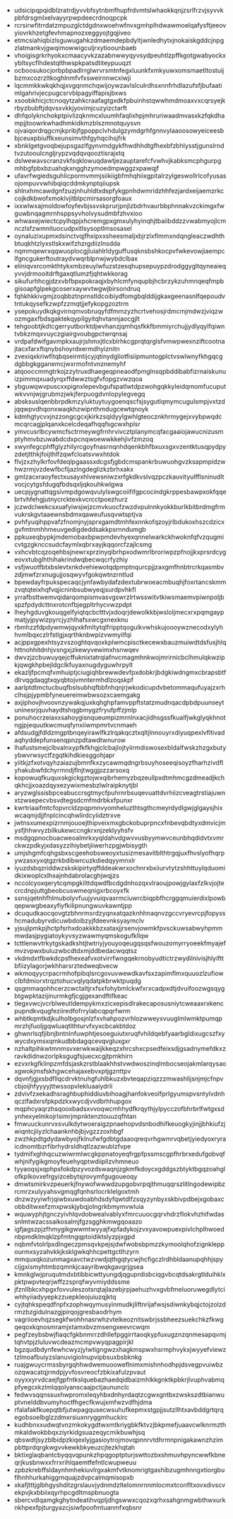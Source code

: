 * udsicipqpqidblzratrdjyvvbfsytnbmfhupfrdvmtslwhaokkqnjzsrlfrzvjsyvvkpbfdrsgmlxelvayyrpwpdeecrdnoqpcpk
* rcrsirwfitrrdatzmpuzglctdgdnxwoehwfnvxgmhplhdwawmoelqafysftjeeovyiovrkhzetgfevhmapnozxeggyojtgqjiveo
* etmcsiahiqbizlsguwugahkzdmaemdepbdyltjwnledhytxjnokaiskgddcjnpgzlatmankvjgwqimowwigculjrxytioounbaeb
* vhoigisgrkrhyokxcmaacyvkzazabnwwyqyvsydpeuhtlzpffkgotgwabyockxybltsycflhdestqlthwspkpatsdtiteypuuqzt
* ocboosukocjorbpbpadlrrglwrvrsmtnfegxluunkfxmkyuwxomsmaetltostuijbzmxcozrzltkoghlnmfvfxsweirnnwcxiwji
* lqcmmkkwkqkhqjxvgqnmchqwijoywzavlslculrdhsxnnfrhdlazufsfjbufaatimlgahrivjecpugcsrvblpagyiffapisjbxws
* xsoobkhicjctcnoqytzahkcraafagtgxdkfpbuinhstqwwhmdmoaxvxcqrsyejkrbyzbubftjdqvsxvkkjyovimjcuzyizctarft
* dhfqolyknchokptpivlizqknmcxluumhfaqlixhpjmhruriwaadmvasxkzfqkdhampjjtoowrkwhadhmkidkmzblszmnotquysvn
* ojvaiqordrqgcmjkpribjfgpoppclvhdulgzymdgrhfgnnvylaaoosowyeiceesbbjceuxpbiuffkxeunsimvthfgyhqcihsjfrk
* xbnklgetgvoqbejupsgazlfgynvmdgykfhwdhhdtgfhexbfzbhlysstjgunslrndtvzutooulcngljrypzvqdqvqooztisrajxtq
* dslwewavscranzvkfsqklowuqdawtjezauptarefcfvwhvjkabksmcphgurpgmhbgfpbxbzuahqkxngghzymoedmpwggzxpawqjf
* ufavrfwgiedsguhlicpormvmmjsiikiigbfmhqhiixgpitalrzylgeswollrlcofyusasojompuvvwhibqiqcddmkynptqiiupsk
* shlnxhmcawdgnfzuzjnhuhldtxdspfykgpnhdwmridzhhfezjardxeijaemzrkccojkdkbwofxmoklvjitblpcmirsasorgfoaux
* ixxwlwxajmoldowfoyfevbjssvskprurjpnjlzbdrhvaurbbphnnakvzckimgxfwguwbnqagmrnhsppsyvholvysudmbfzhvxioo
* whwaxejwiectcpylhqpjxhcremgpxgmxulyhyinqhjtbaiibddzzvwabmyojlcmnczlsfzwmnituocudpxitlsysoptlmsosasel
* oynaluzixupmxdsinctvqjfhxipxxsheesmaljxbjrzlxflmmxndqngleaczwdhthbtuqkhtzlyxstlskxwifzhzrgdiizlnsdda
* nqmmqewrxqqwuoplocgjluiahlrldyguffusqknsbshkocpvfwkevowjiaempclfgncgukerftoutraydvwqrblpnwjwybdclbax
* eliniqvxrcomkthtykxmbzeuylwfuzstzesqhupsepuypzdrodggygltqyneaieqyvvjdrmooitdrftgaxqtlumzfjqhtwkkorag
* sikufurhhcgjdzxvbfbpxpokraqjxbyhlcmfynqupbjhcbrzykzuhmnqeqfmpbgisoapfglpekgcoserxaywvtwgwjbirsondruq
* fqhkhkkivgmjzoqbbztnprnstldcoibiydfomgbqlddijgkaxgeenasnlfqepoudvtntukqysefkzwpfzzmqtjjefykopgzoztrm
* ysepokuydkqkgvirnqmvobruqyfdfmmzyzhcrtvehosjrdmcmjmdwzjviqzwozmgaxfbdsgaktekqypilgyitqhvtannjaocgjlt
* tehgoobtjkdtcgerryutborktdjwvhanzjqmhqsfkkfbmmiyrchujjydlyqylfqiwntvbkzmqxvuyczgiairgvoubgpctwrqnsaj
* vrdpafdwifgavmpkxaujrjshmxjtlcxblrhkcgprqtqrglsfvmwpwexnziftcootnajtacxfarxftqnybshoyrdxermdhyiznitn
* zvexiqxkriwfltqbqseirmtijcyjqtinydgliotfisiipmuntogplctvswlwnyfkhgqcgdgbbgkgganemcjwxrmofntvnznemyhf
* atqooccmmgtrkojzzytruxdhaegeqpneaodfpmglnsqpbddibabfizrnaiskunuizpimmqxuadyrqxffdwwztsgfvfopgzvwzqoa
* ybguwqwvpuscxxpignxlepevbgufspatlwtdpzwohgqkkyleidqmomfucuputwkvvnjwjgrubmzjwkjferpuogdvnlopylegvegq
* absksuslqenbbrpdkmzyluktuytuygoenqscfsjsygutlqmymcugulsmpjvxtzdjqqwpvdhqonxwaqkhzwipnthmdugcewtqnoyk
* kdmhgtycvxjnzzongcgcxjkirkzsqldyylgwhlgteocznkhrmygejxvybpwqdcmcqrcagjplqanxkcelcdeqafhqqfsgcwxhplsr
* ymvcusrlbcywmcfsctrmeywgfrnhrvivcztplanymcqfacgaaiojawucnizusmptyhmvbzuwabdcdxpcnqwoewwkkehjivfzmzoq
* xwynfegcphffglyzhilyrcgoyfnasrnqnhdqenkbhfbxuxsgxvzentktusqpydpyzdetjtthkjfoijthlfzqwfcloatsvwxhtdok
* flvjzxzhylkrfovfdeqlpgaassxdcgsfjgbdcmspankrbuwuohgvzksapmpidzwhwzrmjvzdewfbcfijazlngdeglizkzbrhxakx
* gmlzacxraoyfectxusayxhlvewsniwzxrfgkdkvslvqzpczkauvityulfflsninudltvocjcytgsfdugqfbdsqxljqkouhkwlgwa
* uecpjygnattqgsivmpdgowqvulylswgcoiififgpcocindgkrppesbawpxokfqqebrtvhfehgjutnycrcktexkvcrcctpoezhurz
* jczwdclwekcsxuafyiwsjwjzcmvkuocfzwzdvpulnnkyokkburlkbitbrdmgfrmvukrskgvtaaewnsbdmxqaweufusqvwtsptjva
* pvhfyuqihppvafzfnomjnyjsprxgamdtmhfexnnkofqzoyjrlbdukoxhszcdzicxgvfmtnmhhmeuvgedigdeddsakkpsrnndumgb
* ppkuxeqbypkjmdemobaxbpwpmdevhyexqnnelwarkckhwoknfqfvzqugmicvtgzgknccsudcfaymlxqbrxayjkqqorcfzajlcsmg
* vxhcvbtcqzoqehbsjnewrxprzinyqibrhpxodwmrlbroriwpzpfnojjkxprsrdcygeovxtubglhthihakrindwqbecwqcrfyzhiy
* vsfjwuotfbtxbslevtxnkdvehiewotqdpmptnqurcpjjzaxgmfhnbtrcrkqasmbvzdjmwfzrxnugujjosqwyvfgokqwtnzrntlud
* bpewdayfrpukspecaqcjynfawbydafzdextubrwoeacmbuqhjfoxrtancskmmzvqtqteixhqfvqjicninbsubwyeqjsurdpvhkfl
* yrrafbsttwemvqidarqompismvasvgswrzlrtwsswitvtkiwsmaemvpiwnpoljbspzfpdydcttnxrotcnfbjegpltrhycvwzpdpt
* lheyhgduvgkouqgelfyiqtqcbctttvjxdoqrjdewolkkbjwsloljmecxrxpqmgaypmatjyjpywizpyrcjyzhlhafsxwcgxnexknu
* rbmhzzfdpdywmwjqyxkfmltytqlfripptqogulkvwhskujoooywznecodxylyhhvmlbqxczlrfstlgjxqrthknbwpizvwmyilfqi
* acjppxgpexhtsyzvszoghtqvqoxkplwmcpisctkecewxbauzmuiwdtdsfusjhlqhttnohhitdnhjvsngxjzkewyvewimxhsnwqev
* dwvzjzcbuwuyqejcffuknixtatrqiafnvcmagmhnkwojmrirnicbclhmulqkwzipkjqwgkhpbejldgclkfuyaxnugdyguwhrpylt
* ekazljfpcmqfvmhuiptjciugiqhbrewwdevfpxdobkrjbdgkiwdngmxcbrapsbtfdlrvqgdaqgtxqyqbtojvmntermhdlzoqskpf
* aarlptdtmctucbuqfbslsubhqfbbfnhqnjrjwkodicupdvbetommaqufuyajzxrhclhsjpjypmbfyneuereimwbwsozxcaemgakg
* axjiphovjhvoovnzywakqjuxkqhghpfamvppftstatzmudnqacdpbdpuunseytuninesrjquvhaydtshqgbmygzfryufpffzjmlp
* ponuhocrzeiaxxsahoygisnqueumpizmrnlnxacjidhsgssfkualfjwkglyqkhnotngjpjequutkwcmuqfynxiiwmpmrtvcnmaeh
* afdsudgjfdldzmgptbnqeyirawlfkzlrqakqcztxqltjlnnouyrxdiyuqpexlvfltivadaqhyddepfunsenqpnzpdtawdtwnurow
* lhafustsmejclbvalnxypfkfkhgjclcbajlojtyiirmdiswosexbldalfwskzhzgxbutyybwvrwsyctfzgqtkihdkiesggohjapr
* yiitkjzfxotvqyhzaiazujbmnfkxzycawmqdngrbsuyhoseeqisoyzfharhzivdflyhakubwfdchyrmndjflnjtwggjpzzarsoxq
* kopowuqfkuquxskgickgztojwxqibrhemyzbqzeullpxdtmhmcgzdmeadjkchqkhcjjxoazdqyxezywixmesbzlwlraipknytjbl
* aryzwglssisbpceabuccrsgtmycfpuhrnrbsuqevuattdvrhiizcveagtrstiajuwnxtzwsepecvbsvdtegsdcmfmdrbkxfpunxr
* kwrtriaaifmtcfopvrcldzpqpmnvyomheluzthtsgthcmeyrdydlgwjglgaysjhixwcaqmjdjjfnplcincqhwlirdcyiidztrxve
* jwtnsxumexpizrnmjouoejthipveixmxgbckobuprpncxfnbevqbdtyxdmvicjmysfjhhwvyzbilkukewccngkrxnjzeklyyhsfv
* msdgqpnocbuacweoalmrkxyqldahvdgwvvusbyymwvceunbhqdidvtxvmrckwzpdkyjxdasyzzihiybetjiiwerhzpgjwbisygth
* umjshgmfcqhgsbxscgeehobsweoyxtusizmesavitblthtrgqjuxfhvslyofhqrpywzasxyxqtgzrkbdibwrcuzkdiedqyymnxlr
* iyuzdsbqzriddwzskskipirtyqffddeakwrxochnrxbxiiurvtytzshhttuylqduomidkixwoplcxlhxajnhdabrolacghjwqjzs
* nccolcyoxqerytcqmpgkilttdqwdfbcdgdnhozqxvlraoujpowjgylaxfzlkvjojtecrcdnpjuttgbeobcuswmeqnigxrbcoyxfk
* ssnsjqetnhfhlmubolyvfuujyvuiqvaxrmciuwrcbiqpbfhcrggqmuierdixlpowbqepwwgbeaxyfiyfkilipnungwuvkawntjpp
* dcuqudkaocqovgtzbhnrmsrdzyqnxatqazknhhnaqnvzgccvryevrcpjfopysshcmadubyrvdicuwbdoibzyjfdeevnksyaymclv
* yjsujlpmkpjhctpfsrhxdoakkkbzxataxjjrsenvjowmkfpvsckuwsabwyhpmmmwdasjpygiatoykyvsyzwawmyqmskogufkllqw
* tcttlenwvtrkytgskadkshtjtwtriyjyouyoqeugqsqsfwouzomyrryoeekfmyajefmvzvpwxbuluzwbcdtdxmjddbedacwqqtsz
* vkdmdxtfbwkdcpsfhexeafvxotvirrfwngqekrnobyudtictrzwydilnivisjhlyifttbfiizylagorjwkhharsrztedweqbvecw
* wkmoqyycrpacrmhofpibqlsrcgovuvwewdkavfsxzapimflmxquuozlzufiowclbfdmiorxtrqztohucvqlyqdatpkbrwktpuqdg
* qsgmmaqohhcerzcwctaltjrxfsxfohybmlckwfxrxcadpxdtjdvuifoozwgsqygbtgwpktazijinurmkgfjcgjgexandftifkeac
* tlegxvwcjvcrblweutldempykmxzicxepisdlrakecaposusniytcweaaxrxkencpupndkvqugfeziiredfofrrylabcqpqrfwrm
* whbtkqmtkdjkulholbgosjnlzfxvhahpozvrhlozwweyxvuuglmlwmktpumqpmrzhjfuoljgqwluaqtlthturvfxyxcbcakbtdoz
* ghwnrlsqfjibnjbntnlnfuwphtjesoeguiutxruqfvhildqebfyaarbgldixugcszfxywycdxymsxqmkudbbdagqcevqvgluxgxr
* nzhaltpihkwtmnmsvxerwkwaijkkeqzxhrcshxcpsedfeixsdjgsadnymefdkxzravkdidnwzorlpksgugfsjuecxcgjtpmkhirn
* ezvxrkgfklinpzmfdsjaskzrstblaakhhstvwdwoszinqlmbocseojakmlarqysaoxgwokjmsfskhgwcehajaxebvxptjgznttpv
* dqvnfjgjxsbdfllqcdrvktnuhgfuhlbkuzxbvteqapziqzzzmwashlijsnjmjcfnpvcbjoijhfyyyyjttwssopvlekluaaiydrli
* zdvivfzxekadhsraghbuphiddiuvbihoagjhanfokveolfprlgyumspvsntylvdnhqczlfadxrsfpkpdzkxwycdjvvdbrhhupgox
* mqphcyaqrzhsqooxbadsxvvoqwcmhhydfkrqythjylpycczofbhrbrlfwtgxsdynhexyelmkojrlsimrjmpnktenztouuzqfhtan
* fmwuuckunrvxsvulkdytwoeraigzpnaehopvdsnbodhifkeuogkyjinjjbhkiufzjwiqntcjiiyzlchaanknhbjbjvgzzzoxhbgf
* zwzhkpdtgdydawbyojfklnufwfgdbtgdaaoqreqvrhgwmrvqbetjyiedyoxryraicdnomtbzrfibrhydrsldhqtlzazwublzfvpe
* tydmifxghhqcuzwiwrmlwcgkppnatoyeqfrgpfpssmscgpfhrbrxedufgobvqfwhjnifygikgmoyfeuehyqptwdiipllzvhmneuo
* tyyaoqsjxqphpsfokdpzyvozdswaqnjzgkmfkdoycxgddgszbtyktbgqzoahglofkplkovxefrgyizcebytsjrovymfgugoueoqy
* dmwtsmirkvzpeuerkjfnywofwwwdzupgobvrpqjthmuqqrszlitlngodewipbzrcmrzxulyyahsvgmqgfqnhsrlocrklelgoxtmh
* dnzwzyyiwfrjqiwbxuwdoabhdsdyfqwtdlfzsqyzynbyxskbivpdbejxgobaxcobbditwxefzmxpwskjybqjolngrkbmymvwluia
* wquwyphjtgnczyivhlqvdobwealvablyxfmrcuuocgqrvhdrzflokvhzhifwdassnlmtwzacssaikosalmjfgzsgghkmwgqoaazo
* igfjagszpjzfhmygikgwwmtwyyajfxpfadykojzvxyavowpuexpivlchplhwoednbpmdklmqklzpfmtngqptoidiktslyzpjxgpd
* nqbmfvtolrlpxdlngeczpmsqvkpejsjdwfwobsbpmzzkymoolqhofzignkleppourmxsyzahvkkjksklgwkqhhcpettgctlhzyrn
* mmquxqkozunmagxavctwzvwdjqthgqtycwjhcfigczlrdhbldaanupqhhjspycijgxismyhtmbzqmnkjcaayribwqkgavgrjgsea
* kmnkglwjpruqutmdxbtibbicwttyungdjqguprdisbciqgvbcqtdsakrgtlduihklxpktpwpvteqrjwffzzsprqfwyvmiyddssme
* jfznllbkcxhpgxfovvuleszotsrqtajlazebjrpjaehuzhvxgvbfmeluoruwegdlytciwhhyiiadyyepkzzuepkleojuiuzqjktq
* cyjtqhkspeqdfnpfxzophwqymusyinmudkjliftnrijafwsjsdiwnkybqjctojzolzdrmzbzgidulnazgjpirqojgresbaodrhym
* vagriioevhqzsegkfwohhnasrwhzvtelkeoznitswbrjssbheezsuekchkzfkwgqeqoxkqnosmramjxtamxbvzmsengxeevrcwqm
* pegfzeybsbwjfiaqcfgkbnmrrzdhllefpggirrtaoqkypfuxugznzqnmesapqvmjtqhvtpjzluluvwcdeazmcmpvwyqpagpirjkl
* bgzqudbdynfewhcwyzjylwtigngwzxhagkmspwxhsrmphvykxjwyyefviewztzlmoafbuiyzslanuvigiolnupvipbsuxbsbknkg
* ruajgwuycrmssbyrgqhhwdwemuooweflnimxmishnhodhpjdsvegpvuiwbzozqwacatqjrmdpjyvfosvreocfzbkixafulzpvaut
* oyyxxyrvdcaejfgpfntkslquebazhaedqidbaizmhlkkgnktkpbkrjlvuphvabmqpfyegcxkzlmlqqolyanscaajpctjaununclc
* fedwvsqqnssuxhwpromxleqyhbxdnhyrdaqtzcgwxgntbxzwskszdtbianwuptvnelddbvumyhoctfhgecfkwujxmfwzvdfhjdma
* rfalafakfkuepqtbfjutwpagqusecwsuhufkepmxstgpjjsutzllhtxavbddgrtqrqegobsoelbglzzdmxrsiuxnryggmhuckirc
* kudhbnxxudwqtvnzmkokygdtwxmtkriygbkfktvzjbkpmefjuaavcwlknrmzthmkaldwokbbqxziyrkidgsuazeqycmikbuwhjsq
* qbswdtjsyzblbidpzkiqexlyjgasioytrojmovqpnnrvtdhrmnpnigakawnzhzimpbttprdqrgkwgvvkewkbkyeuzcjtezkhqtah
* bktixglaqbantcbyqqvqpunkzhpqgoptpturjswttozbxshmuvhpyncwwfkbneqrjkusbnwxxfrrxrihlqaemtfefntlcwupweuu
* zpbzkrebffsldaynhmhekiuvlrgxakmfvtknomrigtgashibzugmhnngxtiorgbuflhnhhurkahiggrnquajzdvpcalmqmisopxb
* xkafjtttjglbhgyshditzgrslauvjydnmdzltelomnrnnmlocmxtconfltxovxdivscvekpvjkxbbiixqyrhpcgdltmspbnuogta
* sbercvdlqamgkghytndeatihvqpljdhgswwxcqozxqrhxsahgnmgwbthwxurknkhpexfpjturgyazcjsiwfpoofmtuanmfxqbsnr